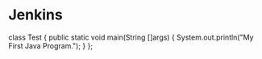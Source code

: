 # Jenkins
class Test
{
    public static void main(String []args)
    {
        System.out.println("My First Java Program.");
    }
};
